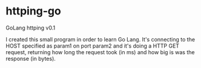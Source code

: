 httping-go
==========

GoLang httping v0.1

I created this small program in order to learn Go Lang. It's connecting to the HOST specified as param1 on port param2 and it's doing a HTTP GET request, returning how long the request took (in ms) and how big is was the response (in bytes).
